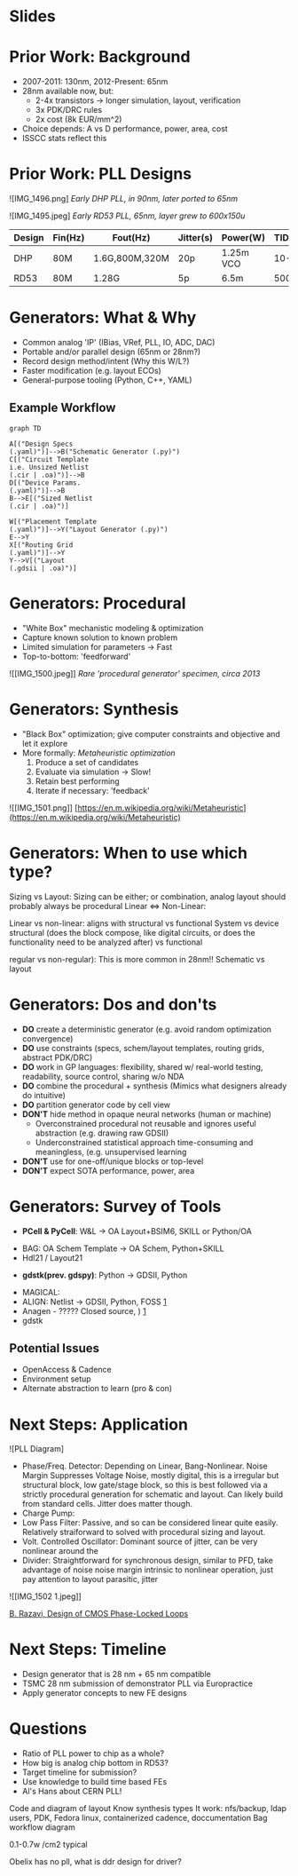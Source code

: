 # Slides

# Prior Work: Background
- 2007-2011: 130nm, 2012-Present: 65nm
- 28nm available now, but:
	- 2-4x transistors -> longer simulation, layout, verification
	- 3x PDK/DRC rules
	- 2x cost (8k EUR/mm^2)
- Choice depends: A vs D performance, power, area, cost
- ISSCC stats reflect this

# Prior Work: PLL Designs
![IMG_1496.png]
*Early DHP PLL, in 90nm, later ported to 65nm*

![IMG_1495.jpeg]
*Early RD53 PLL, 65nm, layer grew to 600x150u*

|Design|Fin(Hz)|Fout(Hz)|Jitter(s)|Power(W)|TID(Rad)|
|---|---|---|---|---|---|
|DHP|80M|1.6G,800M,320M|20p|1.25m VCO|10-20M|
|RD53|80M|1.28G|5p|6.5m|500M|

# Generators: What & Why
- Common analog 'IP' (IBias, VRef, PLL, IO, ADC, DAC) 
- Portable and/or parallel design (65nm or 28nm?)
- Record design method/intent (Why this W/L?)
- Faster modification (e.g. layout ECOs)
- General-purpose tooling (Python, C++, YAML)

## Example Workflow
```mermaid
graph TD

A[("Design Specs
(.yaml)")]-->B("Schematic Generator (.py)")
C[("Circuit Template
i.e. Unsized Netlist
(.cir | .oa)")]-->B
D[("Device Params.
(.yaml)")]-->B
B-->E[("Sized Netlist
(.cir | .oa)")]

W[("Placement Template
(.yaml)")]-->Y("Layout Generator (.py)")
E-->Y
X[("Routing Grid
(.yaml)")]-->Y
Y-->V[("Layout
(.gdsii | .oa)")]
```

# Generators: Procedural

- "White Box" mechanistic modeling & optimization
- Capture known solution to known problem
- Limited simulation for parameters -> Fast
- Top-to-bottom: 'feedforward'

![[IMG_1500.jpeg]]
*Rare 'procedural generator' specimen, circa 2013*

# Generators: Synthesis 

- "Black Box" optimization; give computer constraints and objective and let it explore
- More formally: *Metaheuristic optimization*
	1. Produce a set of candidates
	2. Evaluate via simulation -> Slow!
	3. Retain best performing
	4. Iterate if necessary: 'feedback'

![[IMG_1501.png]]
[https://en.m.wikipedia.org/wiki/Metaheuristic](https://en.m.wikipedia.org/wiki/Metaheuristic)

# Generators: When to use which type?

Sizing vs Layout: Sizing can be either; or combination, analog layout should probably always be procedural
Linear ⇔ Non-Linear: 



Linear vs non-linear: aligns with structural vs functional
System vs device
structural (does the block compose, like digital circuits, or does the functionality need to be analyzed after) vs functional 

regular vs non-regular): This is more common in 28nm!!
Schematic vs layout

# Generators: Dos and don'ts
- **DO** create a deterministic generator (e.g. avoid random optimization convergence)
- **DO** use constraints (specs, schem/layout templates, routing grids, abstract PDK/DRC)
- **DO** work in GP languages: flexibility, shared w/ real-world testing, readability, source control, sharing w/o NDA
- **DO** combine the procedural + synthesis (Mimics what designers already do intuitive)
- **DO** partition generator code by cell view
- **DON'T** hide method in opaque neural networks (human or machine)
	- Overconstrained procedural not reusable and ignores useful abstraction (e.g. drawing raw GDSII)
	- Underconstrained statistical approach time-consuming and meaningless, (e.g. unsupervised learning
- **DON'T** use for one-off/unique blocks or top-level
- **DON'T** expect SOTA performance, power, area

# Generators: Survey of Tools

* **PCell & PyCell**: W&L -> OA Layout+BSIM6, SKILL or Python/OA
- BAG: OA Schem Template -> OA Schem, Python+SKILL
- Hdl21 / Layout21

* **gdstk(prev. gdspy)**: Python -> GDSII, Python
- MAGICAL: 
- ALIGN: Netlist -> GDSII, Python, FOSS [1](https://github.com/ALIGN-analoglayout/ALIGN-public)
- Anagen - ????? Closed source, ) [1](https://m.youtube.com/watch?v=IzJbVG-FHJc)
- gdstk

## Potential Issues
- OpenAccess & Cadence
- Environment setup
- Alternate abstraction to learn (pro & con)

# Next Steps: Application

![PLL Diagram]

- Phase/Freq. Detector:  Depending on Linear, Bang-Nonlinear. Noise Margin Suppresses Voltage Noise, mostly digital, this is a irregular but structural block, low gate/stage block, so this is best followed via a strictly procedural generation for schematic and layout. Can likely build from standard cells. Jitter does matter though.
- Charge Pump: 
- Low Pass Filter: Passive, and so can be considered linear quite easily. Relatively straiforward to  solved with procedural sizing and layout.
- Volt. Controlled Oscillator: Dominant source of jitter, can be very nonlinear around the 
- Divider: Straightforward for synchronous design, similar to PFD, take advantage of noise noise margin intrinsic to nonlinear operation, just pay attention to layout parasitic, jitter

![[IMG_1502 1.jpeg]]

[B. Razavi, Design of CMOS Phase-Locked Loops](https://doi.org/10.1017/9781108626200)

# Next Steps: Timeline

- Design generator that is 28 nm + 65 nm compatible
- TSMC 28 nm submission of demonstrator PLL via Europractice
- Apply generator concepts to new FE designs

# Questions

- Ratio of PLL power to chip as a whole?
- How big is analog chip bottom in RD53?
- Target timeline for submission?
- Use knowledge to build time based FEs
- Al's Hans about CERN PLL!



Code and diagram of layout
Know synthesis types
It work: nfs/backup, ldap users, PDK, Fedora linux, containerized cadence, doccumentation
Bag workflow diagram

0.1-0.7w /cm2 typical


Obelix has no pll, what is ddr design for driver?
